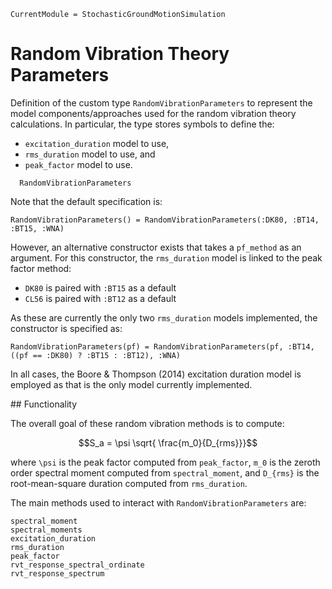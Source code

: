```@meta
CurrentModule = StochasticGroundMotionSimulation
```

# Random Vibration Theory Parameters
Definition of the custom type `RandomVibrationParameters` to represent the model components/approaches used for the random vibration theory calculations.
In particular, the type stores symbols to define the:
- `excitation_duration` model to use,
- `rms_duration` model to use, and
- `peak_factor` model to use.

```@docs
  RandomVibrationParameters
```

Note that the default specification is:
```@example
RandomVibrationParameters() = RandomVibrationParameters(:DK80, :BT14, :BT15, :WNA)
```
However, an alternative constructor exists that takes a `pf_method` as an argument.
For this constructor, the `rms_duration` model is linked to the peak factor method:
- `DK80` is paired with `:BT15` as a default
- `CL56` is paired with `:BT12` as a default

As these are currently the only two `rms_duration` models implemented, the constructor is specified as:
```@example
RandomVibrationParameters(pf) = RandomVibrationParameters(pf, :BT14, ((pf == :DK80) ? :BT15 : :BT12), :WNA)
```

In all cases, the Boore & Thompson (2014) excitation duration model is employed as that is the only model currently implemented.


## Functionality

The overall goal of these random vibration methods is to compute:
```math
S_a = \psi \sqrt{ \frac{m_0}{D_{rms}}}
```
where ``\psi`` is the peak factor computed from `peak_factor`, ``m_0`` is the zeroth order spectral moment computed from `spectral_moment`, and ``D_{rms}`` is the root-mean-square duration computed from `rms_duration`.

The main methods used to interact with `RandomVibrationParameters` are:

```@docs
spectral_moment
spectral_moments
excitation_duration
rms_duration
peak_factor
rvt_response_spectral_ordinate
rvt_response_spectrum
```
